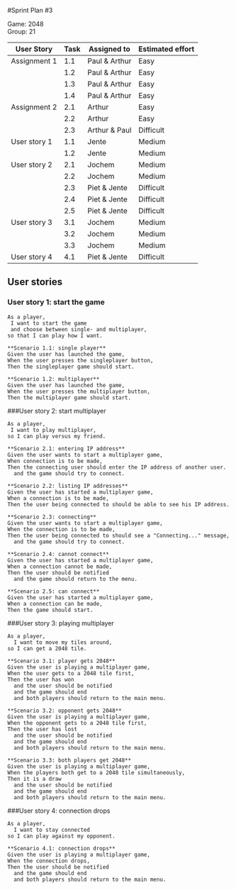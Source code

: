 #Sprint Plan #3

Game: 2048  
Group: 21

| User Story   | Task | Assigned to   | Estimated effort |
|--------------|------|---------------|------------------|
| Assignment 1 | 1.1  | Paul & Arthur | Easy      |
|              | 1.2  | Paul & Arthur | Easy      |
|              | 1.3  | Paul & Arthur | Easy      |
|              | 1.4  | Paul & Arthur | Easy      |
| Assignment 2 | 2.1  | Arthur        | Easy      |
|              | 2.2  | Arthur        | Easy      |
|              | 2.3  | Arthur & Paul | Difficult |
| User story 1 | 1.1  | Jente         | Medium    |
|              | 1.2  | Jente         | Medium    |
| User story 2 | 2.1  | Jochem        | Medium    |
|              | 2.2  | Jochem        | Medium    |
|              | 2.3  | Piet & Jente  | Difficult |
|              | 2.4  | Piet & Jente  | Difficult |
|              | 2.5  | Piet & Jente  | Difficult |
| User story 3 | 3.1  | Jochem        | Medium    |
|              | 3.2  | Jochem        | Medium    |
|              | 3.3  | Jochem        | Medium    |
| User story 4 | 4.1  | Piet & Jente  | Difficult |

## User stories

### User story 1: start the game
```
As a player,
 I want to start the game
 and choose between single- and multiplayer,
so that I can play how I want.

**Scenario 1.1: single player**
Given the user has launched the game,
When the user presses the singleplayer button,
Then the singleplayer game should start.

**Scenario 1.2: multiplayer**
Given the user has launched the game,
When the user presses the multiplayer button,
Then the multiplayer game should start.
```

###User story 2: start multiplayer
```
As a player,
 I want to play multiplayer,
so I can play versus my friend.

**Scenario 2.1: entering IP address**
Given the user wants to start a multiplayer game,
When connection is to be made,
Then the connecting user should enter the IP address of another user.
  and the game should try to connect.

**Scenario 2.2: listing IP addresses**
Given the user has started a multiplayer game,
When a connection is to be made,
Then the user being connected to should be able to see his IP address.

**Scenario 2.3: connecting**
Given the user wants to start a multiplayer game,
When the connection is to be made,
Then the user being connected to should see a "Connecting..." message,
  and the game should try to connect.

**Scenario 2.4: cannot connect**
Given the user has started a multiplayer game,
When a connection cannot be made,
Then the user should be notified
  and the game should return to the menu.

**Scenario 2.5: can connect**
Given the user has started a multiplayer game,
When a connection can be made,
Then the game should start.

```

###User story 3: playing multiplayer
```
As a player,
  I want to move my tiles around,
so I can get a 2048 tile.

**Scenario 3.1: player gets 2048**
Given the user is playing a multiplayer game,
When the user gets to a 2048 tile first,
Then the user has won
  and the user should be notified
  and the game should end
  and both players should return to the main menu.

**Scenario 3.2: opponent gets 2048**
Given the user is playing a multiplayer game,
When the opponent gets to a 2048 tile first,
Then the user has lost
  and the user should be notified
  and the game should end
  and both players should return to the main menu.

**Scenario 3.3: both players get 2048**
Given the user is playing a multiplayer game,
When the players both get to a 2048 tile simultaneously,
Then it is a draw
  and the user should be notified
  and the game should end
  and both players should return to the main menu.
```

###User story 4: connection drops
```
As a player,
  I want to stay connected
so I can play against my opponent.

**Scenario 4.1: connection drops**
Given the user is playing a multiplayer game,
When the connection drops,
Then the user should be notified
  and the game should end
  and both players should return to the main menu.
```
